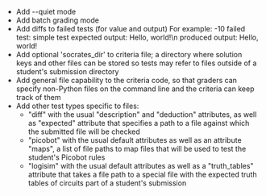 * Add --quiet mode
* Add batch grading mode
* Add diffs to failed tests (for value and output)
  For example: -10  failed test: simple test
                    expected output: Hello, world!\n
                    produced output: Hello, world!
* Add optional 'socrates_dir' to criteria file; a directory where solution keys
  and other files can be stored so tests may refer to files outside of a
  student's submission directory
* Add general file capability to the criteria code, so that graders can specify
  non-Python files on the command line and the criteria can keep track of them
* Add other test types specific to files:
    - "diff" with the usual "description" and "deduction" attributes, as well
      as "expected" attribute that specifies a path to a file against which the
      submitted file will be checked
    - "picobot" with the usual default attributes as well as an attribute
      "maps", a list of file paths to map files that will be used to test the
      student's Picobot rules
    - "logisim" with the usual default attributes as well as a "truth_tables"
      attribute that takes a file path to a special file with the expected
      truth tables of circuits part of a student's submission
